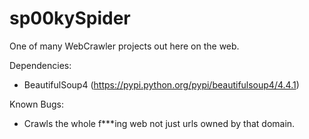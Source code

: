 # sp00kySpider
One of many WebCrawler projects out here on the web.

Dependencies:
- BeautifulSoup4 (https://pypi.python.org/pypi/beautifulsoup4/4.4.1)

Known Bugs:
- Crawls the whole f***ing web not just urls owned by that domain.